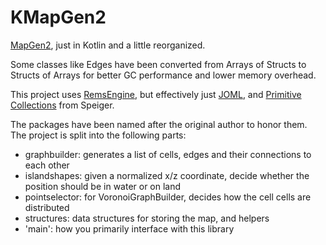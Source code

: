 # KMapGen2

[MapGen2](https://github.com/amitp/mapgen2), just in Kotlin and a little reorganized.

Some classes like Edges have been converted from Arrays of Structs to Structs of Arrays for better GC performance and lower memory overhead.

This project uses [RemsEngine](https://github.com/AntonioNoack/RemsEngine),
but effectively just [JOML](https://github.com/JOML-CI/JOML), and [Primitive Collections](https://github.com/Speiger/Primitive-Collections) from Speiger.

The packages have been named after the original author to honor them.
The project is split into the following parts:

- graphbuilder: generates a list of cells, edges and their connections to each other
- islandshapes: given a normalized x/z coordinate, decide whether the position should be in water or on land
- pointselector: for VoronoiGraphBuilder, decides how the cell cells are distributed
- structures: data structures for storing the map, and helpers
- 'main': how you primarily interface with this library